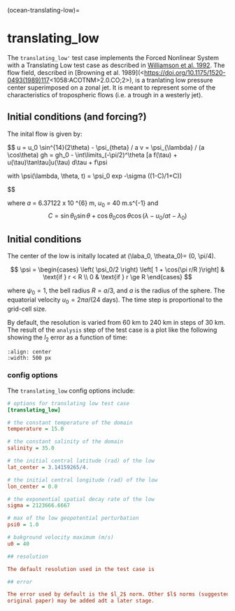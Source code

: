 (ocean-translating-low)=

# translating_low

The `translating_low'` test case implements the Forced Nonlinear System with a Translating Low
 test case as described in
 [Williamson et al. 1992](<https://doi.org/10.1016/S0021-9991(05)80016-6>). The flow field, 
described in [Browning et al. 1989](<https://doi.org/10.1175/1520-0493(1989)117<1058:ACOTNM>2.0.CO;2>), 
is a tranlating low pressure center superimposed on a zonal jet. 
It is meant to represent some of the characteristics of tropospheric flows (i.e. a trough in a westerly jet).

## Initial conditions (and forcing?)
The inital flow is given by:

$$
u = u_0 \sin^{14}(2\theta) -  \psi_{theta} / a
v = \psi_{\lambda} / (a \cos\theta)
gh = gh_0 - \int\limits_(-\pi/2)^\theta [a f(\tau) + u(\tau)\tan\tau]u(\tau) d\tau + f\psi 

with \psi(\lambda, \theta, t) = \psi_0 exp -\sigma ((1-C)/1+C))


$$

where $a$ = 6.37122 x 10 ^{6} m, $u_0$ = 40 m.s^{-1} 
and 
$$
C = \sin \theta_0 \sin \theta + \cos \theta_0 \cos \theta \cos (\lambda- u_0/a t - \lambda_0)
$$


## Initial conditions
The center of the low is initally located at (\laba_0, \theata_0)= (0, \pi/4). 


$$
\psi =
    \begin{cases}
        \left( \psi_0/2 \right) \left[ 1 + \cos(\pi r/R )\right] &
            \text{if } r < R \\
        0 & \text{if } r \ge R
    \end{cases}
$$

where $\psi_0 = 1$, the bell radius $R = a/3$, and $a$ is
the radius of the sphere.  The equatorial velocity
$u_0 = 2 \pi a/ (\text{24 days})$. The time step is proportional to the
grid-cell size.

By default, the resolution is varied from 60 km to 240 km in steps of 30 km.
The result of the `analysis` step of the test case is a plot like the
following showing the $l_2$ error as a function of time:

```{image} images/translating_low_initial.png
:align: center
:width: 500 px
```

### config options

The `translating_low` config options include:

```cfg
# options for translating low test case
[translating_low]

# the constant temperature of the domain
temperature = 15.0

# the constant salinity of the domain
salinity = 35.0

# the initial central latitude (rad) of the low 
lat_center = 3.14159265/4.

# the initial central longitude (rad) of the low
lon_center = 0.0

# the exponential spatial decay rate of the low
sigma = 2123666.6667

# max of the low geopotential perturbation
psi0 = 1.0

# bakground velocity maximum (m/s)
u0 = 40

## resolution

The default resolution used in the test case is 

## error

The error used by default is the $l_2$ norm. Other $l$ norms (suggested by
original paper) may be added adt a later stage.

